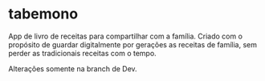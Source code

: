 # tabemono

App de livro de receitas para compartilhar com a família. Criado com o propósito de guardar digitalmente por gerações as receitas de família, sem perder as tradicionais receitas com o tempo.

Alterações somente na branch de Dev.
